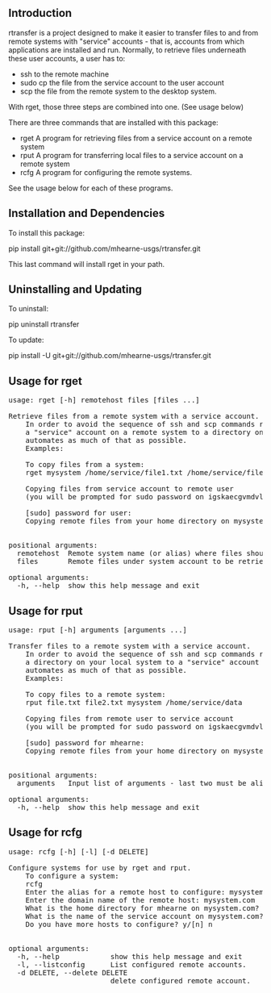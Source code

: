 Introduction
------------

rtransfer is a project designed to make it easier to transfer files to and from remote systems
with "service" accounts - that is, accounts from which applications are installed and run.  Normally,
to retrieve files underneath these user accounts, a user has to:

 - ssh to the remote machine
 - sudo cp the file from the service account to the user account
 - scp the file from the remote system to the desktop system.

With rget, those three steps are combined into one. (See usage below)

There are three commands that are installed with this package:
 - rget A program for retrieving files from a service account on a remote system
 - rput A program for transferring local files to a service account on a remote system
 - rcfg A program for configuring the remote systems.

See the usage below for each of these programs.

Installation and Dependencies
-----------------------------
To install this package:

pip install git+git://github.com/mhearne-usgs/rtransfer.git

This last command will install rget in your path.

Uninstalling and Updating
-------------------------

To uninstall:

pip uninstall rtransfer

To update:

pip install -U git+git://github.com/mhearne-usgs/rtransfer.git


Usage for rget
--------
<pre>
usage: rget [-h] remotehost files [files ...]

Retrieve files from a remote system with a service account.
    In order to avoid the sequence of ssh and scp commands required to copy files from 
    a "service" account on a remote system to a directory on your local system, this program
    automates as much of that as possible.
    Examples:

    To copy files from a system:
    rget mysystem /home/service/file1.txt /home/service/file2.txt
    
    Copying files from service account to remote user 
    (you will be prompted for sudo password on igskaecgvmdvlsp)

    [sudo] password for user:
    Copying remote files from your home directory on mysystem to local directory.
    

positional arguments:
  remotehost  Remote system name (or alias) where files should be retrieved from
  files       Remote files under system account to be retrieved.

optional arguments:
  -h, --help  show this help message and exit
</pre>

Usage for rput
--------------
<pre>
usage: rput [-h] arguments [arguments ...]

Transfer files to a remote system with a service account.
    In order to avoid the sequence of ssh and scp commands required to copy files from 
    a directory on your local system to a "service" account on a remote system, this program
    automates as much of that as possible.
    Examples:

    To copy files to a remote system:
    rput file.txt file2.txt mysystem /home/service/data
    
    Copying files from remote user to service account 
    (you will be prompted for sudo password on igskaecgvmdvlsp)

    [sudo] password for mhearne:
    Copying remote files from your home directory on mysystem to service account folder.
    

positional arguments:
  arguments   Input list of arguments - last two must be alias and remote folder

optional arguments:
  -h, --help  show this help message and exit
</pre>

Usage for rcfg
--------------
<pre>
usage: rcfg [-h] [-l] [-d DELETE]

Configure systems for use by rget and rput.
    To configure a system:
    rcfg
    Enter the alias for a remote host to configure: mysystem
    Enter the domain name of the remote host: mysystem.com
    What is the home directory for mhearne on mysystem.com? /home/AD/myuser 
    What is the name of the service account on mysystem.com? service
    Do you have more hosts to configure? y/[n] n
    

optional arguments:
  -h, --help            show this help message and exit
  -l, --listconfig      List configured remote accounts.
  -d DELETE, --delete DELETE
                        delete configured remote account.
</pre>

